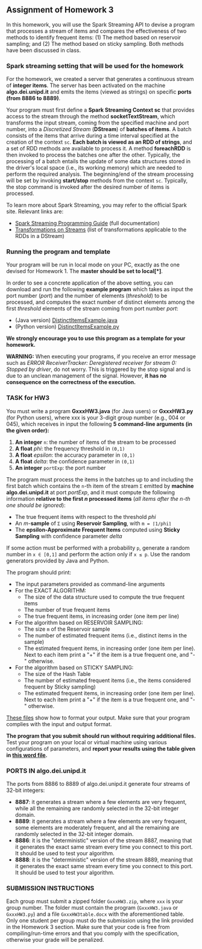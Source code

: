 ## Assignment of Homework 3

In this homework, you will use the Spark Streaming API to devise a program that processes a stream of items and compares the effectiveness of two methods to identify frequent items: (1) The method based on reservoir sampling; and (2) The method based on sticky sampling. Both methods have been discussed in class.

### Spark streaming setting that will be used for the homework

For the homework, we created a server that generates a continuous stream of **integer items**. The server has been activated on the machine **algo.dei.unipd.it** and emits the items (viewed as strings) on specific **ports (from 8886 to 8889)**. 

Your program must first define a **Spark Streaming Context sc** that provides access to the stream through the method **socketTextStream**, which transforms the input stream, coming from the specified machine and port number, into a *Discretized Stream* (**DStream**) of **batches of items**. A batch consists of the items that arrive during a time interval specified at the creation of the context `sc`. **Each batch is viewed as an RDD of strings**, and a set of RDD methods are available to process it. A method **foreachRDD** is then invoked to process the batches one after the other. Typically, the processing of a batch entails the update of some data structures stored in the driver's local space (i.e., its working memory) which are needed to perform the required analysis. The beginning/end of the stream processing will be set by invoking **start/stop** methods from the context `sc`. Typically, the stop command is invoked after the desired number of items is processed.

To learn more about Spark Streaming, you may refer to the official Spark site. Relevant links are:

- [Spark Streaming Programming Guide](https://spark.apache.org/docs/latest/streaming-programming-guide.html) (full documentation)
- [Transformations on Streams](https://spark.apache.org/docs/latest/streaming-programming-guide.html#transformations-on-dstreams) (list of transformations applicable to the RDDs in a DStream)

### Running the program and template

Your program will be run in local mode on your PC, exactly as the one devised for Homework 1. The **master should be set to local[*]**.

In order to see a concrete application of the above setting, you can download and run the following **example program** which takes as input the port number (*port*) and the number of elements (*threshold*) to be processed, and computes the exact number of distinct elements among the first *threshold* elements of the stream coming from port number *port*:

- (Java version) [DistinctItemsExample.java](https://esami.elearning.unipd.it/pluginfile.php/463565/mod_page/content/59/DistinctItemsExample.java?time=1716734392735)
- (Python version) [DistinctItemsExample.py](https://esami.elearning.unipd.it/pluginfile.php/463565/mod_page/content/59/DistinctItemsExample.py?time=1716885849540)

**We strongly encourage you to use this program as a template for your homework.**

**WARNING:** When executing your programs, if you receive an error message such as *ERROR ReceiverTracker: Deregistered receiver for stream 0: Stopped by driver*, do not worry. This is triggered by the stop signal and is due to an unclean management of the signal. However, **it has no consequence on the correctness of the execution.**

### TASK for HW3

You must write a program **GxxxHW3.java** (for Java users) or **GxxxHW3.py** (for Python users), where xxx is your 3-digit group number (e.g., 004 or 045), which receives in input the following **5 command-line arguments (in the given order):**

1. **An integer** `n`: the number of items of the stream to be processed
2. **A float** *phi*: the frequency threshold in `(0,1)`
3. **A float** *epsilon*: the accuracy parameter in `(0,1)`
4. **A float** *delta*: the confidence parameter in `(0,1)`
5. **An integer** `portExp`: the port number

The program must process the items in the batches up to and including the first batch which contains the `n`-th item of the stream `Σ` emitted by **machine algo.dei.unipd.it** at port *portExp*, and it must compute the following information **relative to the first *n* processed items** (*all items after the n-th one should be ignored*):

- The true frequent items with respect to the threshold *phi*
- An *m*-**sample** of `Σ` using **Reservoir Sampling**, with `m = ⌈1/phi⌉`
- The **epsilon-Approximate Frequent Items** computed using **Sticky Sampling** with confidence parameter *delta*

If some action must be performed with a probability `p`, generate a random number in `x ∈ [0,1]` and perform the action only if `x ≤ p`. Use the random generators provided by Java and Python.

The program should print:

- The input parameters provided as command-line arguments
- For the EXACT ALGORITHM:
  - The size of the data structure used to compute the true frequent items
  - The number of true frequent items
  - The true frequent items, in increasing order (one item per line)
- For the algorithm based on RESERVOIR SAMPLING:
  - The size `m` of the Reservoir sample
  - The number of estimated frequent items (i.e., distinct items in the sample)
  - The estimated frequent items, in increasing order (one item per line). Next to each item print a "+" if the item is a true frequent one, and "-" otherwise.
- For the algorithm based on STICKY SAMPLING:
  - The size of the Hash Table
  - The number of estimated frequent items (i.e., the items considered frequent by Sticky sampling)
  - The estimated frequent items, in increasing order (one item per line). Next to each item print a "+" if the item is a true frequent one, and "-" otherwise.

[These files](https://esami.elearning.unipd.it/pluginfile.php/463565/mod_page/content/59/output_examples.zip) show how to format your output. Make sure that your program complies with the input and output format.

**The program that you submit should run without requiring additional files.** Test your program on your local or virtual machine using various configurations of parameters, and **report your results using the table given in [this word file](https://esami.elearning.unipd.it/pluginfile.php/463565/mod_page/content/59/TableHW3.docx?time=1717677474692).**

### PORTS IN algo.dei.unipd.it

The ports from 8886 to 8889 of algo.dei.unipd.it generate four streams of 32-bit integers:

- **8887**: it generates a stream where a few elements are very frequent, while all the remaining are randomly selected in the 32-bit integer domain.
- **8889**: it generates a stream where a few elements are very frequent, some elements are moderately frequent, and all the remaining are randomly selected in the 32-bit integer domain.
- **8886**: it is the "deterministic" version of the stream 8887, meaning that it generates the exact same stream every time you connect to this port. It should be used to test your algorithm.
- **8888**: it is the "deterministic" version of the stream 8889, meaning that it generates the exact same stream every time you connect to this port. It should be used to test your algorithm.

### SUBMISSION INSTRUCTIONS

Each group must submit a zipped folder `GxxxHW3.zip`, where `xxx` is your group number. The folder must contain the program (`GxxxHW3.java` or `GxxxHW3.py`) and a file `GxxxHW3table.docx` with the aforementioned table. Only one student per group must do the submission using the link provided in the Homework 3 section. Make sure that your code is free from compiling/run-time errors and that you comply with the specification, otherwise your grade will be penalized.
